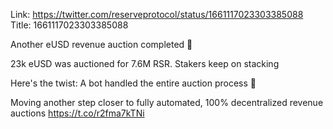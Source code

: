 Link:  https://twitter.com/reserveprotocol/status/1661117023303385088
Title: 1661117023303385088

Another eUSD revenue auction completed 🎉

23k eUSD was auctioned for 7.6M RSR. Stakers keep on stacking 

Here's the twist: A bot handled the entire auction process 🤖

Moving another step closer to fully automated, 100% decentralized revenue auctions https://t.co/r2fma7kTNi